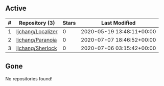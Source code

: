 ## Active
| # | Repository (3) | Stars | Last Modified |
| --- | --- | --- | --- |
| 1 | [ljchang/Localizer](https://gin.g-node.org/ljchang/Localizer) | 0 | 2020-05-19 13:48:11+00:00 |
| 2 | [ljchang/Paranoia](https://gin.g-node.org/ljchang/Paranoia) | 0 | 2020-07-07 18:46:52+00:00 |
| 3 | [ljchang/Sherlock](https://gin.g-node.org/ljchang/Sherlock) | 0 | 2020-07-06 03:15:42+00:00 |

## Gone
No repositories found!

